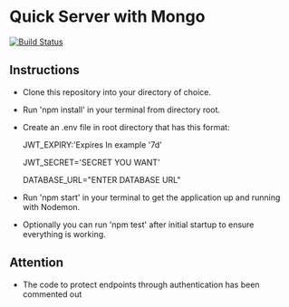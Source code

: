 # Quick Server with Mongo

[![Build Status](https://travis-ci.org/Dameon1/quickMongoServer.svg?branch=master)](https://travis-ci.org/Dameon1/quickMongoServer)
## Instructions
- Clone this repository into your directory of choice.
- Run 'npm install' in your terminal from directory root.
- Create an .env file in root directory that has this format:

    JWT_EXPIRY:'Expires In example '7d'

    JWT_SECRET='SECRET YOU WANT'

    DATABASE_URL="ENTER DATABASE URL"

- Run 'npm start' in your terminal to get the application up and running with Nodemon.
- Optionally you can run 'npm test' after initial startup to ensure everything is working. 

## Attention
- The code to protect endpoints through authentication has been commented out